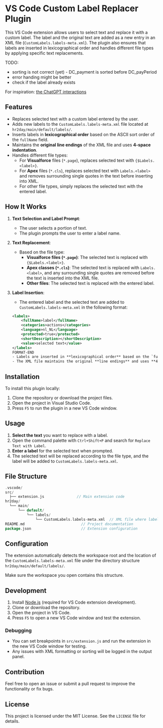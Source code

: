 # VS Code Custom Label Replacer Plugin

This VS Code extension allows users to select text and replace it with a custom label. The label and the original text are added as a new entry in an XML file (`CustomLabels.labels-meta.xml`). The plugin also ensures that labels are inserted in lexicographical order and handles different file types by applying specific text replacements.

TODO:
- sorting is not correct (yet) - DC_payment is sorted before DC_payPeriod
- error handing might be better
- check if the label already exists

For inspiration: [the ChatGPT interactions](https://chatgpt.com/share/671a2818-924c-8001-8d25-161f4d05928c)

## Features

- Replaces selected text with a custom label entered by the user.
- Adds new labels to the `CustomLabels.labels-meta.xml` file located at `hr2day/main/default/labels/`.
- Inserts labels in **lexicographical order** based on the ASCII sort order of the `fullName` field.
- Maintains the **original line endings** of the XML file and uses **4-space indentation**.
- Handles different file types:
  - For **Visualforce** files (`*.page`), replaces selected text with `{$Labels.<label>}`.
  - For **Apex** files (`*.cls`), replaces selected text with `Labels.<label>` and removes surrounding single quotes in the text before inserting into XML.
  - For other file types, simply replaces the selected text with the entered label.

## How It Works

1. **Text Selection and Label Prompt**:
   - The user selects a portion of text.
   - The plugin prompts the user to enter a label name.

2. **Text Replacement**:
   - Based on the file type:
     - **Visualforce files (`*.page`)**: The selected text is replaced with `{$Labels.<label>}`.
     - **Apex classes (`*.cls`)**: The selected text is replaced with `Labels.<label>`, and any surrounding single quotes are removed before the text is inserted into the XML file.
     - **Other files**: The selected text is replaced with the entered label.

3. **Label Insertion**:
   - The entered label and the selected text are added to `CustomLabels.labels-meta.xml` in the following format:
   ```xml
   <labels>
       <fullName>label</fullName>
       <categories>actions</categories>
       <language>nl_NL</language>
       <protected>true</protected>
       <shortDescription></shortDescription>
       <value>selected text</value>
   </labels>
   FORMAT-END
   - Labels are inserted in **lexicographical order** based on the `fullName` field.
   - The XML file maintains the original **line endings** and uses **4-space indentation**.

## Installation

To install this plugin locally:

1. Clone the repository or download the project files.
2. Open the project in Visual Studio Code.
3. Press `F5` to run the plugin in a new VS Code window.

## Usage

1. **Select the text** you want to replace with a label.
2. Open the command palette with `Ctrl+Shift+P` and search for `Replace Text with Label`.
3. **Enter a label** for the selected text when prompted.
4. The selected text will be replaced according to the file type, and the label will be added to `CustomLabels.labels-meta.xml`.

## File Structure

```go
.vscode/
src/
  ├── extension.js               // Main extension code
hr2day/
  └── main/
      └── default/
          └── labels/
              └── CustomLabels.labels-meta.xml  // XML file where labels are added
README.md                          // Project documentation
package.json                       // Extension configuration
```

## Configuration

The extension automatically detects the workspace root and the location of the `CustomLabels.labels-meta.xml` file under the directory structure `hr2day/main/default/labels/`.

Make sure the workspace you open contains this structure.

## Development

1. Install [Node.js](https://nodejs.org/) (required for VS Code extension development).
2. Clone or download the repository.
3. Open the project in VS Code.
4. Press `F5` to open a new VS Code window and test the extension.

### Debugging

- You can set breakpoints in `src/extension.js` and run the extension in the new VS Code window for testing.
- Any issues with XML formatting or sorting will be logged in the output panel.

## Contribution

Feel free to open an issue or submit a pull request to improve the functionality or fix bugs.

## License

This project is licensed under the MIT License. See the `LICENSE` file for details.
